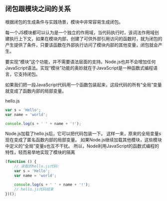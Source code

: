 ## 闭包跟模块之间的关系
根据闭包的生成条件与实践场景，模块中非常容易生成闭包。

每一个JS模块都可以认为是一个独立的作用域，当代码执行时，该词法作用域创建执行上下文，如果在模块内部，创建了可供外部引用访问的函数时，就为闭包的产生提供了条件，只要该函数在外部执行访问了模块内部的其他变量，闭包就会产生。


要实现“模块”这个功能，并不需要语法层面的支持。Node.js也并不会增加任何JavaScript语法。实现“模块”功能的奥妙就在于JavaScript是一种函数式编程语言，它支持闭包。

如果我们把一段JavaScript代码用一个函数包装起来，这段代码的所有“全局”变量就变成了函数内部的局部变量。

hello.js
```javascript
var s = 'Hello';
var name = 'world';

console.log(s + ' ' + name + '!');
```

Node.js加载了hello.js后，它可以把代码包装一下。
这样一来，原来的全局变量s现在变成了匿名函数内部的局部变量。
如果Node.js继续加载其他模块，这些模块中定义的“全局”变量s也互不干扰。
所以，Node利用JavaScript的函数式编程的特性，轻而易举地实现了模块的隔离
```javascript
(function () {
    // 读取的hello.js代码:
    var s = 'Hello';
    var name = 'world';

    console.log(s + ' ' + name + '!');
    // hello.js代码结束
})();
```